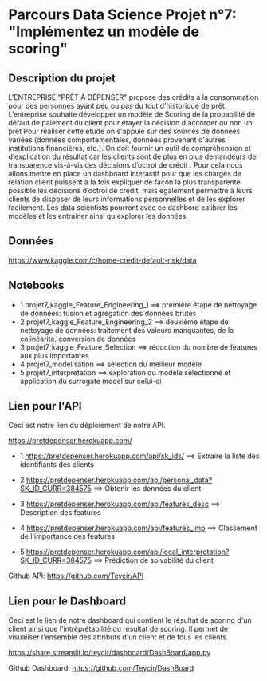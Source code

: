 # Parcours Data Science  Projet n°7: "Implémentez un modèle de scoring"

## Description du projet

L'ENTREPRISE "PRÊT À DÉPENSER"
propose des crédits à la consommation pour des personnes ayant peu ou pas du tout d'historique de prêt.
L’entreprise souhaite développer un modèle de Scoring de la probabilité de défaut de paiement du client
pour étayer la décision d'accorder ou non un prêt
Pour réaliser cette étude on s'appuie sur des sources de données variées (données comportementales,
données provenant d'autres institutions financières, etc.).
On doit fournir un outil de compréhension et d'explication du résultat car les clients sont de plus en plus
demandeurs de transparence vis-à-vis des décisions d’octroi de crédit .
Pour cela nous allons mettre en place un dashboard interactif pour que les chargés de relation client
puissent à la fois expliquer de façon la plus transparente possible les décisions d’octroi de crédit, mais
également permettre à leurs clients de disposer de leurs informations personnelles et de les explorer
facilement. Les data scientists pourront avec ce dashbord calibrer les modèles et les entrainer ainsi qu'explorer les données. 


## Données

 https://www.kaggle.com/c/home-credit-default-risk/data
 
 
## Notebooks

* 1 projet7_kaggle_Feature_Engineering_1 ==> première étape de nettoyage de données: fusion et agrégation des données brutes
* 2 projet7_kaggle_Feature_Engineering_2 ==> deuxième étape de nettoyage de données: traitement des valeurs manquantes, de la colinéarité, conversion de données 
* 3 projet7_kaggle_Feature_Selection ==> réduction du nombre de features aux plus importantes
* 4 projet7_modelisation ==> sélection du meilleur modèle
* 5 projet7_interpretation ==> exploration du modèle sélectionné et application du surrogate model sur celui-ci

## Lien pour l'API
Ceci est notre lien du déploiement de notre API.

https://pretdepenser.herokuapp.com/

* 1 https://pretdepenser.herokuapp.com/api/sk_ids/  ==> Extraire la liste des identifiants des clients

* 2 https://pretdepenser.herokuapp.com/api/personal_data?SK_ID_CURR=384575  ==> Obtenir les données du client

* 3 https://pretdepenser.herokuapp.com/api/features_desc  ==> Description des features

* 4 https://pretdepenser.herokuapp.com/api/features_imp  ==> Classement de l'importance des features 

* 5 https://pretdepenser.herokuapp.com/api/local_interpretation?SK_ID_CURR=384575   ==> Prédiction de solvabilité du client


Github API: https://github.com/Teycir/API 

## Lien pour le Dashboard

Ceci est le lien de notre dashboard qui contient le résultat de scoring d'un client ainsi que l'intréprétabilité du résultat de scoring.
Il permet de visualiser l'ensemble des attributs d'un client et de tous les clients.

https://share.streamlit.io/teycir/dashboard/DashBoard/app.py

Github Dashboard: https://github.com/Teycir/DashBoard


